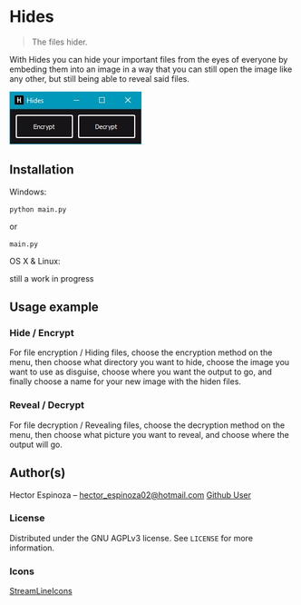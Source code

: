 # Hides
> The files hider.

With Hides you can hide your important files from the eyes of everyone
by embeding them into an image in a way that you can still open the image
like any other, but still being able to reveal said files.

![](Images/menu.jpg)

## Installation

Windows:

```
python main.py
```
or
```
main.py
```

OS X & Linux:

still a work in progress

## Usage example

### Hide / Encrypt
For file encryption / Hiding files, choose the encryption method on the menu, then
choose what directory you want to hide, choose the image you want to use as disguise,
choose where you want the output to go, and finally choose a name for your new image with
the hiden files.

### Reveal / Decrypt
For file decryption / Revealing files, choose the decryption method on the menu, then
choose what picture you want to reveal, and choose where the output will go.

## Author(s)

Hector Espinoza – hector_espinoza02@hotmail.com
[Github User](https://github.com/Eptor/)


### License
Distributed under the GNU AGPLv3 license. See ``LICENSE`` for more information.



### Icons
[StreamLineIcons](https://app.streamlineicons.com/home)
